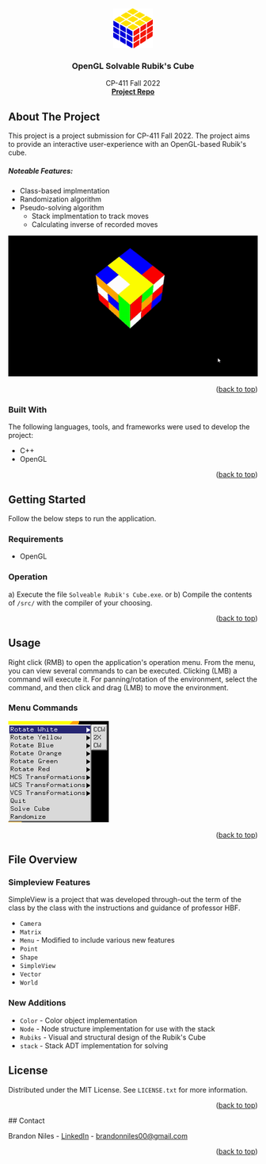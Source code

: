 <!-- Template version 1.0
-->
<a name="readme-top"></a>

<!-- PROJECT LOGO -->
<br />
<div align="center">
  <a href="https://github.com/BrandonNNiles/OpenGL-Solvable-Rubiks-Cube">
    <img src="media/images/rubik.png" alt="Logo" width="80" height="80">
  </a>

  <h3 align="center">OpenGL Solvable Rubik's Cube</h3>

  <p align="center">
    CP-411 Fall 2022
    <br />
    <a href="https://github.com/BrandonNNiles/OpenGL-Solvable-Rubiks-Cube"><strong>Project Repo</strong></a>
  </p>
</div>


<!-- ABOUT THE PROJECT -->
## About The Project


This project is a project submission for CP-411 Fall 2022. The project aims to provide an interactive user-experience with an OpenGL-based Rubik's cube.

##### Noteable Features:
* Class-based implmentation
* Randomization algorithm
* Pseudo-solving algorithm
    * Stack implmentation to track moves
    * Calculating inverse of recorded moves

<div align="center">
    <img src="media/images/demo.gif" alt="Menu Commands">
</div>

<p align="right">(<a href="#readme-top">back to top</a>)</p>



### Built With

The following languages, tools, and frameworks were used to develop the project:

* C++
* OpenGL
<p align="right">(<a href="#readme-top">back to top</a>)</p>
<!-- GETTING STARTED -->

## Getting Started

Follow the below steps to run the application.

### Requirements

- OpenGL

### Operation


a) Execute the file `Solveable Rubik's Cube.exe`.
or
b) Compile the contents of `/src/` with the compiler of your choosing.


<p align="right">(<a href="#readme-top">back to top</a>)</p>



<!-- USAGE EXAMPLES -->
## Usage
Right click (RMB) to open the application's operation menu. From the menu, you can view several commands to can be executed. Clicking (LMB) a command will execute it. For panning/rotation of the environment, select the command, and then click and drag (LMB) to move the environment.

### Menu Commands
<img src="media/images/menu.png" alt="Menu Commands">


<p align="right">(<a href="#readme-top">back to top</a>)</p>


## File Overview

### Simpleview Features
SimpleView is a project that was developed through-out the term of the class by the class with the instructions and guidance of professor HBF.

- `Camera`
- `Matrix`
- `Menu` - Modified to include various new features
- `Point`
- `Shape`
- `SimpleView`
- `Vector`
- `World`

### New Additions

- `Color` - Color object implementation
- `Node` - Node structure implementation for use with the stack
- `Rubiks` - Visual and structural design of the Rubik's Cube
- `stack` - Stack ADT implementation for solving


<!-- LICENSE -->
## License

Distributed under the MIT License. See `LICENSE.txt` for more information.

<p align="right">(<a href="#readme-top">back to top</a>)</p>
<!-- CONTACT -->
## Contact

Brandon Niles - [LinkedIn](https://www.linkedin.com/in/brandonnniles/) - brandonniles00@gmail.com

<p align="right">(<a href="#readme-top">back to top</a>)</p>

